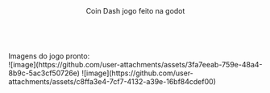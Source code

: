 <header>Coin Dash jogo feito na godot</header><br>
Imagens do jogo pronto:<br>
![image](https://github.com/user-attachments/assets/3fa7eeab-759e-48a4-8b9c-5ac3cf50726e) ![image](https://github.com/user-attachments/assets/c8ffa3e4-7cf7-4132-a39e-16bf84cdef00)
